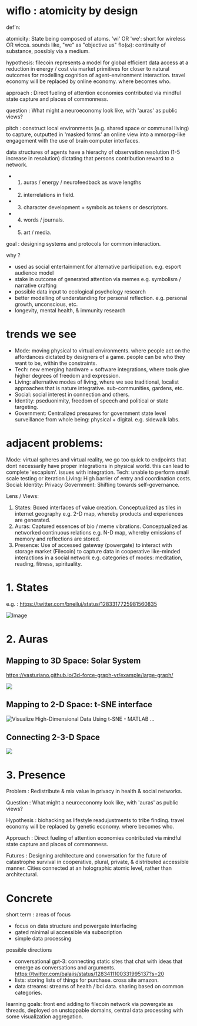# wiflo : atomicity by design

def'n:

atomicity: State being composed of atoms.
'wi' OR 'we': short for wireless OR wicca. sounds like, "we" as "objective us"
flo(ω): continuity of substance, possibly via a medium.

hypothesis: filecoin represents a model for global efficient data access at a reduction in energy / cost via market primitives for closer to natural outcomes for modelling cognition of agent-environment interaction. travel economy will be replaced by online economy. where becomes who. 

approach : Direct fueling of attention economies contributed via mindful state capture and places of commonness.

question : What might a neuroeconomy look like, with 'auras' as public views?

pitch : construct local environments (e.g. shared space or communal living) to capture, outputted in 'masked forms' an online view into a mmorpg-like engagement with the use of brain computer interfaces.

data structures of agents have a hierachy of observation resolution (1-5 increase in resolution) dictating that persons contribution reward to a network.
- 1. auras / energy / neurofeedback as wave lengths
- 2. interrelations in field.
- 3. character development + symbols as tokens or descriptors.
- 4. words / journals.
- 5. art / media.

goal : designing systems and protocols for common interaction. 

why ?
- used as social entertainment for alternative participation. e.g. esport audience model
- stake in outcome of generated attention via memes e.g. symbolism / narrative crafting
- possible data input to ecological psychology research
- better modelling of understanding for personal reflection. e.g. personal growth, unconscious, etc.
- longevity, mental health, & immunity research

# trends we see
- Mode: moving physical to virtual environments. where people act on the affordances dictated by designers of a game. people can be who they want to be, within the constraints. 
- Tech: new emerging hardware + software integrations, where tools give higher degrees of freedom and expression.
- Living: alternative modes of living, where we see traditional, localist approaches that is nature integrative. sub-communities, gardens, etc.
- Social: social interest in connection and others.
- Identity: pseduonimity, freedom of speech and political or state targeting.
- Government: Centralized pressures for government state level surveillance from whole being: physical + digital. e.g. sidewalk labs.

# adjacent problems:
Mode: virtual spheres and virtual reality, we go too quick to endpoints that dont necessarily have proper integrations in physical world. this can lead to complete 'escapism'. issues with integration.
Tech: unable to perform small scale testing or iteration
Living: High barrier of entry and coordination costs.
Social: 
Identity: Privacy
Government: Shifting towards self-governance.

Lens / Views:
1. States: Boxed interfaces of value creation. Conceptualized as tiles in internet geography e.g. 2-D map, whereby products and experiences are generated.
2. Auras: Captured essences of bio / meme vibrations. Conceptualized as networked continuous relations e.g. N-D map, whereby emissions of memory and reflections are stored.
3. Presence: Use of accessed gateway (powergate) to interact with storage market (Filecoin) to capture data in cooperative like-minded interactions in a social network e.g. categories of modes: meditation, reading, fitness, spirituality.

# 1. States

e.g. : https://twitter.com/bneiluj/status/1283317725981560835

<img src="https://pbs.twimg.com/media/Ec9ASA3WAAAWKZP?format=png&amp;name=small" alt="Image"/>

# 2. Auras

## Mapping to 3D Space: Solar System

https://vasturiano.github.io/3d-force-graph-vr/example/large-graph/

<img src="https://camo.githubusercontent.com/649acaa1acda1a7448f176b5242d713561f917d3/687474703a2f2f676973742e6769746875622e636f6d2f76617374757269616e6f2f39373263613466336538653037346461636631346437303731616164386566392f7261772f707265766965772e706e67" />

## Mapping to 2-D Space: t-SNE interface

<img src="https://external-content.duckduckgo.com/iu/?u=https%3A%2F%2Fwww.mathworks.com%2Fhelp%2Fexamples%2Fstats%2Fwin64%2FVisualizeHighDimensionalDataUsingTSNEExample_01.png&amp;f=1&amp;nofb=1" alt="Visualize High-Dimensional Data Using t-SNE - MATLAB ..."/>

## Connecting 2-3-D Space

<img src="https://i.stack.imgur.com/MC772.jpg" />

# 3. Presence

Problem : Redistribute & mix value in privacy in health & social networks. 

Question : What might a neuroeconomy look like, with 'auras' as public views?

Hypothesis : biohacking as lifestyle readujustments to tribe finding. travel economy will be replaced by genetic economy. where becomes who. 

Approach : Direct fueling of attention economies contributed via mindful state capture and places of commonness.

Futures : Designing architecture and conversation for the future of catastrophe survival in cooperative, plural, private, & distributed accessible manner. Cities connected at an holographic atomic level, rather than architectural.


# Concrete
short term : areas of focus
- focus on data structure and powergate interfacing 
- gated minimal ui accessible via subscription
- simple data processing


possible directions

* conversational gpt-3: connecting static sites that chat with ideas that emerge as conversations and arguments. https://twitter.com/balajis/status/1283411100331995137?s=20
* lists: storing lists of things for purchase. cross site amazon.
* data streams: streams of health / bci data. sharing based on common categories.

learning goals: front end adding to filecoin network via powergate as threads, deployed on unstoppable domains, central data processing with some visualization aggregation.
